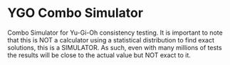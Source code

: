# YGO Combo Simulator
 Combo Simulator for Yu-Gi-Oh consistency testing. It is important to note that this is NOT a calculator using a statistical distribution to find exact solutions, this is a SIMULATOR. As such, even with many millions of tests the results will be close to the actual value but NOT exact to it.

